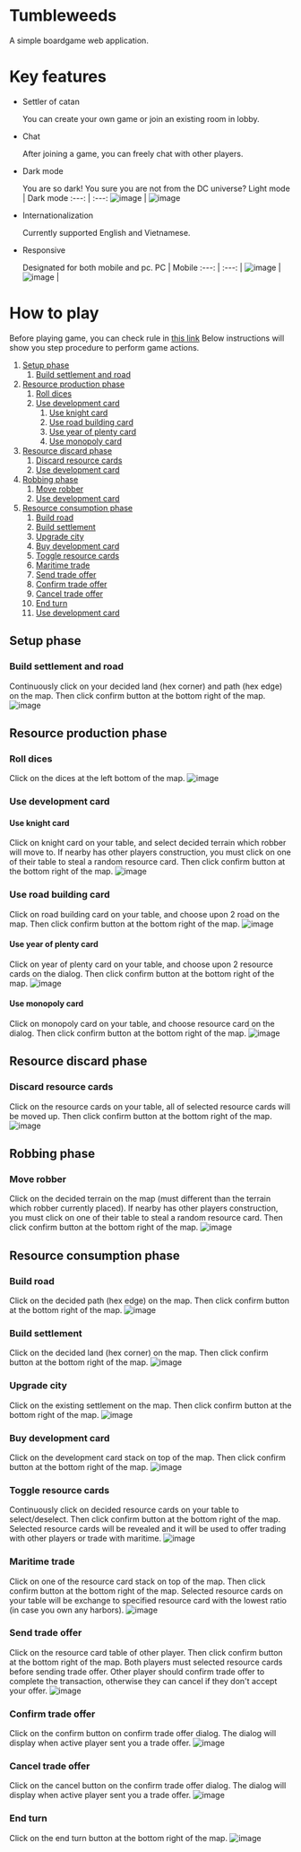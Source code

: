 # Tumbleweeds
A simple boardgame web application.

# Key features
- Settler of catan

    You can create your own game or join an existing room in lobby.
    
- Chat

    After joining a game, you can freely chat with other players.
    
- Dark mode
    
    You are so dark! You sure you are not from the DC universe?
    Light mode | Dark mode
    :---: | :---:
    ![image](https://user-images.githubusercontent.com/40481318/201873792-25b8b4ab-2f23-477a-9c83-b8a810f1a128.png) | ![image](https://user-images.githubusercontent.com/40481318/201873709-c48ff484-a827-40a5-ab2e-7ab632b53ebe.png)

- Internationalization

    Currently supported English and Vietnamese.
    
- Responsive

    Designated for both mobile and pc.
    PC | Mobile
    :---: | :---:
    | ![image](https://user-images.githubusercontent.com/40481318/201632662-e3c1d8c5-38ee-4fc0-8db2-f4fb8f2e2997.png) | ![image](https://user-images.githubusercontent.com/40481318/201632785-4e26afec-68cc-4b1a-826e-66816e825a86.png) |

# How to play
Before playing game, you can check rule in [this link](#https://www.catan.com/sites/default/files/2021-06/catan_base_rules_2020_200707.pdf)
Below instructions will show you step procedure to perform game actions.
1. [Setup phase](#setup-phase)
    1. [Build settlement and road](#build-settlement-and-road)
2. [Resource production phase](#resource-production-phase)
    1. [Roll dices](#roll-dices)
    2. [Use development card](#use-development-card)
        1. [Use knight card](#use-knight-card)
        2. [Use road building card](#use-road-building-card)
        3. [Use year of plenty card](#use-year-of-plenty-card)
        4. [Use monopoly card](#use-monopoly-card)
3. [Resource discard phase](#resource-discard-phase)
    1. [Discard resource cards](#discard-resource-cards)
    11. [Use development card](#use-development-card)
4. [Robbing phase](#robbing-phase)
    1. [Move robber](#move-robber)
    11. [Use development card](#use-development-card)
5. [Resource consumption phase](#resource-consumption-phase)
    1. [Build road](#build-road)
    2. [Build settlement](#build-settlement)
    3. [Upgrade city](#upgrade-city)
    4. [Buy development card](#buy-development-card)
    5. [Toggle resource cards](#toggle-resource-cards)
    6. [Maritime trade](#maritime-trade)
    7. [Send trade offer](#send-trade-offer)
    8. [Confirm trade offer](#confirm-trade-offer)
    9. [Cancel trade offer](#cancel-trade-offer)
    10. [End turn](#end-turn)
    11. [Use development card](#use-development-card)
  
## Setup phase <a name="setup-phase"/>
### Build settlement and road <a name="build-settlement-and-road"/>
Continuously click on your decided land (hex corner) and path (hex edge) on the map. Then click confirm button at the bottom right of the map.
![image](https://user-images.githubusercontent.com/40481318/201874336-1fe953ba-366c-4ab8-9d9b-6c4f46bd721d.png)

## Resource production phase <a name="resource-production-phase"/>
### Roll dices <a name="roll-dices"/>
Click on the dices at the left bottom of the map.
![image](https://user-images.githubusercontent.com/40481318/201874907-bb4ac895-c68a-4bd0-947d-6b918692bf84.png)

### Use development card <a name="use-development-card"/>
#### Use knight card <a name="use-knight-card"/>
Click on knight card on your table, and select decided terrain which robber will move to. If nearby has other players construction, you must click on one of their table to steal a random resource card. Then click confirm button at the bottom right of the map.
![image](https://user-images.githubusercontent.com/40481318/201896792-c415ce39-4bda-425e-a722-51e0609823db.png)

### Use road building card <a name="use-road-building-card"/>
Click on road building card on your table, and choose upon 2 road on the map. Then click confirm button at the bottom right of the map.
![image](https://user-images.githubusercontent.com/40481318/201901335-f71998de-8d90-4e0b-ad4a-9c4ae2822d99.png)

#### Use year of plenty card <a name="use-year-of-plenty-card"/>
Click on year of plenty card on your table, and choose upon 2 resource cards on the dialog. Then click confirm button at the bottom right of the map.
![image](https://user-images.githubusercontent.com/40481318/201899711-46d7ed71-bfc5-4d8c-9928-b77f13ea338f.png)

#### Use monopoly card <a name="use-monopoly-card"/>
Click on monopoly card on your table, and choose resource card on the dialog. Then click confirm button at the bottom right of the map.
![image](https://user-images.githubusercontent.com/40481318/201897404-a9f1d0b7-336c-4c15-93a0-0fcf8e414386.png)

## Resource discard phase <a name="resource-discard-phase"/>
### Discard resource cards <a name="discard-resource-cards"/>
Click on the resource cards on your table, all of selected resource cards will be moved up. Then click confirm button at the bottom right of the map.
![image](https://user-images.githubusercontent.com/40481318/201894065-558950af-696a-4330-9d49-dd3c5f54dcaa.png)

## Robbing phase <a name="robbing-phase"/>
### Move robber <a name="move-robber"/>
Click on the decided terrain on the map (must different than the terrain which robber currently placed). If nearby has other players construction, you must click on one of their table to steal a random resource card. Then click confirm button at the bottom right of the map.
![image](https://user-images.githubusercontent.com/40481318/201875365-4e2fed57-f965-4b93-b2a9-91194c37ba35.png)

## Resource consumption phase <a name="resource-consumption-phase"/>
### Build road <a name="build-road"/>
Click on the decided path (hex edge) on the map. Then click confirm button at the bottom right of the map.
![image](https://user-images.githubusercontent.com/40481318/201876506-2c8e5112-0d00-4478-b7e8-214a0a53fbed.png)

### Build settlement <a name="build-settlement"/>
Click on the decided land (hex corner) on the map. Then click confirm button at the bottom right of the map.
![image](https://user-images.githubusercontent.com/40481318/201876778-d90e064e-294e-4254-b522-d83206094239.png)

### Upgrade city <a name="upgrade-city"/>
Click on the existing settlement on the map. Then click confirm button at the bottom right of the map.
![image](https://user-images.githubusercontent.com/40481318/201876992-8885dd5b-72e4-4a4e-94af-15db52beb4fa.png)

### Buy development card <a name="buy-development-card"/>
Click on the development card stack on top of the map. Then click confirm button at the bottom right of the map.
![image](https://user-images.githubusercontent.com/40481318/201876054-1fcb2153-59be-4aea-bef1-cb8820490d11.png)

### Toggle resource cards <a name="toggle-resource-cards"/>
Continuously click on decided resource cards on your table to select/deselect. Then click confirm button at the bottom right of the map.
Selected resource cards will be revealed and it will be used to offer trading with other players or trade with maritime.
![image](https://user-images.githubusercontent.com/40481318/201877234-335c6a60-8022-4667-954f-0b33f688c2e1.png)

### Maritime trade <a name="maritime-trade"/>
Click on one of the resource card stack on top of the map. Then click confirm button at the bottom right of the map.
Selected resource cards on your table will be exchange to specified resource card with the lowest ratio (in case you own any harbors).
![image](https://user-images.githubusercontent.com/40481318/201877765-ef6a79de-4dbd-40e5-bd74-d83b6549fa70.png)

### Send trade offer <a name="send-trade-offer"/>
Click on the resource card table of other player. Then click confirm button at the bottom right of the map.
Both players must selected resource cards before sending trade offer. Other player should confirm trade offer to complete the transaction, otherwise they can cancel if they don't accept your offer.
![image](https://user-images.githubusercontent.com/40481318/201878015-c7b013e4-83c7-4ce7-b215-4e35a863829a.png)

### Confirm trade offer <a name="confirm-trade-offer"/>
Click on the confirm button on confirm trade offer dialog. The dialog will display when active player sent you a trade offer.
![image](https://user-images.githubusercontent.com/40481318/201878879-bec9a2ed-8e6f-4ba1-b2a3-b4cde7d2a5fb.png)

### Cancel trade offer <a name="cancel-trade-offer"/>
Click on the cancel button on the confirm trade offer dialog. The dialog will display when active player sent you a trade offer.
![image](https://user-images.githubusercontent.com/40481318/201878965-805da18c-2271-4869-801f-f5f5c72e6599.png)

### End turn <a name="end-turn"/>
Click on the end turn button at the bottom right of the map.
![image](https://user-images.githubusercontent.com/40481318/201879275-a106fa79-d542-42c2-9afe-b2eb479d7bf9.png)
